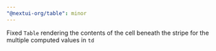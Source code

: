 ```yaml
---
"@nextui-org/table": minor
---
```


Fixed `Table` rendering the contents of the cell beneath the stripe for the multiple computed values in `td`
